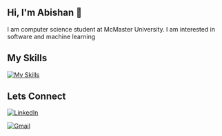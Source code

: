 ## Hi, I'm Abishan 👋

I am computer science student at McMaster University. I am interested in software and machine learning

## My Skills
[![My Skills](https://skillicons.dev/icons?i=react,nextjs,spring,java,js,html,css,postgres,mysql,php,sklearn,selenium,git)](https://skillicons.dev)

## Lets Connect
[![LinkedIn](https://img.shields.io/badge/linkedin-%230077B5.svg?style=for-the-badge&logo=linkedin&logoColor=white)](https://www.linkedin.com/in/abishan-bhavan/)

[![Gmail](https://img.shields.io/badge/Gmail-D14836?style=for-the-badge&logo=gmail&logoColor=white)](mailto:abishan.bhavan@gmail.com)
